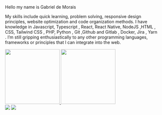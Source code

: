 Hello my name is Gabriel de Morais 

My skills include quick learning, problem solving, responsive design principles, website optimization and code organization methods. I have knowledge in Javascript, Typescript , React, React Native, NodeJS ,HTML , CSS, Tailwind CSS , PHP, Python , Git ,Github and Gitlab , Docker, Jira , Yarn . I’m still gripping enthusiastically to any other programming languages, frameworks or principles that I can integrate into the web.

 <div>
  <a href="https://github.com/GabrielMoraisR">
  <img height="180em" src="https://github-readme-stats.vercel.app/api?username=GabrielMoraisR&show_icons=true&theme=dracula&include_all_commits=true&count_private=true"/>
  <img height="180em" src="https://github-readme-stats.vercel.app/api/top-langs/?username=GabrielMoraisR&layout=compact&langs_count=7&theme=dracula"/>
</div>
 
 <div> 
<a href="https://www.instagram.com/obielmorais/" target="_blank"><img src="https://img.shields.io/badge/-Instagram-%23E4405F?style=for-the-badge&logo=instagram&logoColor=white" target="_blank"></a>
 <a href="https://www.linkedin.com/in/gabriel-morais-739545138/" target="_blank"><img src="https://img.shields.io/badge/-LinkedIn-%230077B5?style=for-the-badge&logo=linkedin&logoColor=white" target="_blank"></a> 
 </div>

